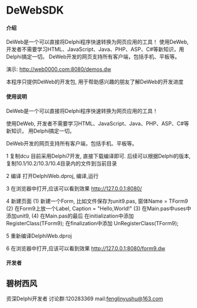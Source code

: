 # DeWebSDK

#### 介绍
DeWeb是一个可以直接将Delphi程序快速转换为网页应用的工具！
使用DeWeb, 开发者不需要学习HTML、JavaScript、Java、PHP、ASP、C#等新知识，用Delphi搞定一切。 
DeWeb开发的网页支持所有客户端，包括手机、平板等。

演示:
http://web0000.com:8080/demos.dw

本程序只提供DeWeb的开发包, 用于帮助感兴趣的朋友了解DeWeb的开发进度 

#### 使用说明

DeWeb是一个可以直接将Delphi程序快速转换为网页应用的工具！

使用DeWeb, 开发者不需要学习HTML、JavaScript、Java、PHP、ASP、C#等新知识，
用Delphi搞定一切。 

DeWeb开发的网页支持所有客户端，包括手机、平板等。 

1 复制dcu
  目前采用Delphi7开发, 直接下载编译即可.
  后续可以根据Delphi的版本, 复制10.1/10.2/10.3/10.4目录内的文件到当前目录

2 编译
  打开DelphiWeb.dproj, 编译,运行

3 在浏览器中打开,应该可以看到效果
  http://127.0.0.1:8080/

4 新建页面
  (1) 新建一个Form, 比如文件保存为unit9.pas, 窗体Name = TForm9
  (2) 在Form9上放一个Label, Caption = "Hello,World!"
  (3) 在Main.pas中uses中添加unit9,
  (4) 在Main.pas的最后
      在initialization中添加
          RegisterClass(TForm9);
      在finalization中添加
          UnRegisterClass(TForm9);

5 重新编译DelphiWeb.dproj

6 在浏览器中打开,应该可以看到效果
  http://127.0.0.1:8080/form9.dw



#### 开发者

碧树西风
-
资深Delphi开发者
讨论群:120283369
mail:fenglinyushu@163.com

